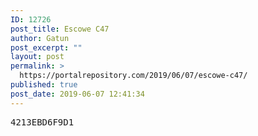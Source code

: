 ```yaml
---
ID: 12726
post_title: Escowe C47
author: Gatun
post_excerpt: ""
layout: post
permalink: >
  https://portalrepository.com/2019/06/07/escowe-c47/
published: true
post_date: 2019-06-07 12:41:34
---
```

<pre>4213EBD6F9D1</pre>
&nbsp;